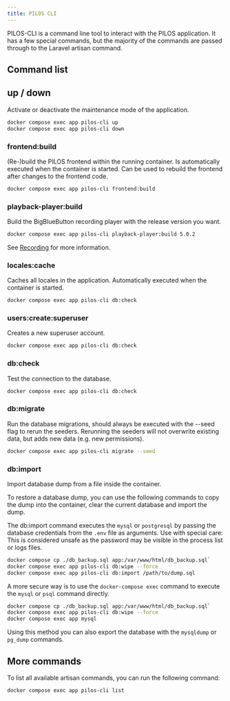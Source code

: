 ```yaml
---
title: PILOS CLI
---
```


PILOS-CLI is a command line tool to interact with the PILOS application.
It has a few special commands, but the majority of the commands are passed through to the Laravel artisan command.

## Command list

## up / down

Activate or deactivate the maintenance mode of the application.

```bash
docker compose exec app pilos-cli up
docker compose exec app pilos-cli down
```

### frontend\:build

(Re-)build the PILOS frontend within the running container.
Is automatically executed when the container is started.
Can be used to rebuild the frontend after changes to the frontend code.

```bash
docker compose exec app pilos-cli frontend:build
```

### playback-player\:build

Build the BigBlueButton recording player with the release version you want.
```bash
docker compose exec app pilos-cli playback-player:build 5.0.2
```

See [Recording](./07-advanced/02-recording.md#update-the-bigbluebutton-recording-player) for more information.


### locales\:cache

Caches all locales in the application.
Automatically executed when the container is started.

```bash
docker compose exec app pilos-cli db:check
```

### users\:create\:superuser

Creates a new superuser account.

```bash
docker compose exec app pilos-cli db:check
```

### db\:check

Test the connection to the database.

```bash
docker compose exec app pilos-cli db:check
```

### db\:migrate

Run the database migrations, should always be executed with the --seed flag to rerun the seeders.
Rerunning the seeders will not overwrite existing data, but adds new data (e.g. new permissions).

```bash
docker compose exec app pilos-cli migrate --seed
```

### db\:import

Import database dump from a file inside the container.

To restore a database dump, you can use the following commands to copy the dump into the container, clear the current database and import the dump.

The db:import command executes the `mysql` or `postgresql` by passing the database credentials from the `.env` file as arguments.
Use with special care: This is considered unsafe as the password may be visible in the process list or logs files.

```bash
docker compose cp ./db_backup.sql app:/var/www/html/db_backup.sql`
docker compose exec app pilos-cli db:wipe --force
docker compose exec app pilos-cli db:import /path/to/dump.sql
```

A more secure way is to use the `docker-compose exec` command to execute the `mysql` or `psql` command directly.

```bash
docker compose cp ./db_backup.sql app:/var/www/html/db_backup.sql`
docker compose exec app pilos-cli db:wipe --force
docker compose exec app mysql
```

Using this method you can also export the database with the `mysqldump` or `pg_dump` commands.

## More commands
To list all available artisan commands, you can run the following command:

```bash
docker compose exec app pilos-cli list
```
